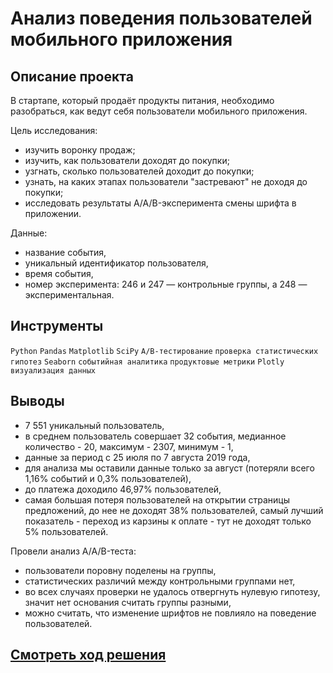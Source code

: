 # Анализ поведения пользователей мобильного приложения
## Описание проекта

В стартапе, который продаёт продукты питания, необходимо разобраться, как ведут себя пользователи мобильного приложения.

Цель исследования:  

- изучить воронку продаж;
- изучить, как пользователи доходят до покупки;
- узгнать, сколько пользователей доходит до покупки;
- узнать, на каких этапах пользователи "застревают" не доходя до покупки;
- исследовать результаты A/A/B-эксперимента смены шрифта в приложении.

Данные:  
- название события,
- уникальный идентификатор пользователя,
- время события,
- номер эксперимента: 246 и 247 — контрольные группы, а 248 — экспериментальная.

## Инструменты

`Python` `Pandas` `Matplotlib` `SciPy` `A/B-тестирование` `проверка статистических гипотез` `Seaborn` `событийная аналитика` `продуктовые метрики` `Plotly` `визуализация данных`

## Выводы

- 7 551 уникальный пользователь,
- в среднем пользователь совершает 32 события, медианное количество - 20, максимум - 2307, минимум - 1,
- данные за период с 25 июля по 7 августа 2019 года,
- для анализа мы оставили данные только за август (потеряли всего 1,16% событий и 0,3% пользователей),
- до платежа доходило 46,97% пользователей,
- самая большая потеря пользователей на открытии страницы предложений, до нее не доходят 38% пользователей, самый лучший показатель - переход из карзины к оплате - тут не доходят только 5% пользователей.

Провели анализ A/A/B-теста:

- пользователи поровну поделены на группы,
- статистических различий между контрольными группами нет,
- во всех случаях проверки не удалось отвергнуть нулевую гипотезу, значит нет основания считать группы разными,
- можно считать, что изменение шрифтов не повлияло на поведение пользователей.

## [Cмотреть ход решения](https://github.com/laringerman/data_analyst_portfolio/blob/main/09-users_in_mob_app/1.0-lgg-app_user_behavior.ipynb)
